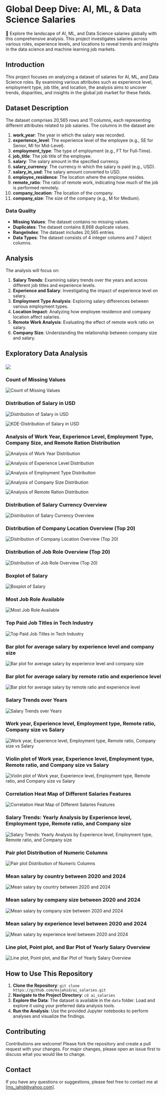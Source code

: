 # Global Deep Dive: AI, ML, & Data Science Salaries

💼 Explore the landscape of AI, ML, and Data Science salaries globally with this comprehensive analysis. This project investigates salaries across various roles, experience levels, and locations to reveal trends and insights in the data science and machine learning job markets.

## Introduction

This project focuses on analyzing a dataset of salaries for AI, ML, and Data Science roles. By examining various attributes such as experience level, employment type, job title, and location, the analysis aims to uncover trends, disparities, and insights in the global job market for these fields.

## Dataset Description

The dataset comprises 20,565 rows and 11 columns, each representing different attributes related to job salaries. The columns in the dataset are:

1. **work_year**: The year in which the salary was recorded.
2. **experience_level**: The experience level of the employee (e.g., SE for Senior, MI for Mid-Level).
3. **employment_type**: The type of employment (e.g., FT for Full-Time).
4. **job_title**: The job title of the employee.
5. **salary**: The salary amount in the specified currency.
6. **salary_currency**: The currency in which the salary is paid (e.g., USD).
7. **salary_in_usd**: The salary amount converted to USD.
8. **employee_residence**: The location where the employee resides.
9. **remote_ratio**: The ratio of remote work, indicating how much of the job is performed remotely.
10. **company_location**: The location of the company.
11. **company_size**: The size of the company (e.g., M for Medium).

### Data Quality

- **Missing Values**: The dataset contains no missing values.
- **Duplicates**: The dataset contains 8,668 duplicate values.
- **RangeIndex**: The dataset includes 20,565 entries.
- **Data Types**: The dataset consists of 4 integer columns and 7 object columns.

## Analysis

The analysis will focus on:

1. **Salary Trends**: Examining salary trends over the years and across different job titles and experience levels.
2. **Experience and Salary**: Investigating the impact of experience level on salary.
3. **Employment Type Analysis**: Exploring salary differences between various employment types.
4. **Location Impact**: Analyzing how employee residence and company location affect salaries.
5. **Remote Work Analysis**: Evaluating the effect of remote work ratio on salary.
6. **Company Size**: Understanding the relationship between company size and salary.

## Exploratory Data Analysis

###

![](ai_salaries_charts)

### Count of Missing Values

![Count of Missing Values](ai_salaries_charts/Count%20of%20Missing%20Values.png)

### Distribution of Salary in USD

![Distribution of Salary in USD](<ai_salaries_charts/Distribution%20of%20Salaries(USD).png>)

![KDE-Distribution of Salary in USD](ai_salaries_charts/KDE-Distribution%20of%20Salary%20in%20USD.png)

### Analysis of Work Year, Experience Level, Employment Type, Company Size, and Remote Ration Distribution

![Analysis of Work Year Distribution](ai_salaries_charts/Analysis%20of%20Work%20Year%20Distribution.png)

![Analysis of Experience Level Distribution](ai_salaries_charts/Analysis%20of%20Experience%20Level%20Distribution.png)

![Analysis of Employment Type Distribution](ai_salaries_charts/Analysis%20of%20Employment%20Type%20Distribution.png)

![Analysis of Company Size Distribution](ai_salaries_charts/Analysis%20of%20Company%20Size%20Distribution.png)

![Analysis of Remote Ration Distribution](ai_salaries_charts/Analysis%20of%20Remote%20Ration%20Distribution.png)

### Distribution of Salary Currency Overview

![Distribution of Salary Currency Overview](ai_salaries_charts/Distribution%20of%20Salary%20Currency%20Overview.png)

### Distribution of Company Location Overview (Top 20)

![Distribution of Company Location Overview (Top 20)](<ai_salaries_charts/Distribution%20of%20Company%20Location%20Overview%20(Top%2020).png>)

### Distribution of Job Role Overview (Top 20)

![Distribution of Job Role Overview (Top 20)](<ai_salaries_charts/Distribution%20of%20Job%20Role%20Overview%20(Top%2020).png>)

### Boxplot of Salary

![Boxplot of Salary](ai_salaries_charts/Boxplot%20of%20Salary.png)

### Most Job Role Available

![Most Job Role Available](ai_salaries_charts/Most%20Job%20Role%20Available.png)

### Top Paid Job Titles in Tech Industry

![Top Paid Job Titles in Tech Industry](ai_salaries_charts/Top%20Paid%20Job%20Titles%20in%20Tech%20Industry.png)

### Bar plot for average salary by experience level and company size

![Bar plot for average salary by experience level and company size](ai_salaries_charts/Bar%20plot%20for%20average%20salary%20by%20experience%20level%20and%20company%20size.png)

### Bar plot for average salary by remote ratio and experience level

![Bar plot for average salary by remote ratio and experience level](ai_salaries_charts/Bar%20plot%20for%20average%20salary%20by%20remote%20ratio%20and%20experience%20level.png)

### Salary Trends over Years

![Salary Trends over Years](ai_salaries_charts/Salary%20Trends%20over%20Years.png)

### Work year, Experience level, Employment type, Remote ratio, Company size vs Salary

![Work year, Experience level, Employment type, Remote ratio, Company size vs Salary](ai_salaries_charts/Work%20year,%20Experience%20level,%20Employment%20type,%20Remote%20ratio,%20Company%20size%20vs%20Salary.png)

### Violin plot of Work year, Experience level, Employment type, Remote ratio, and Company size vs Salary

![Violin plot of Work year, Experience level, Employment type, Remote ratio, and Company size vs Salary](ai_salaries_charts/Violin%20plot%20of%20Work%20year,%20Experience%20level,%20Employment%20type,%20Remote%20ratio,%20and%20Company%20size%20vs%20Salary.png)

### Correlation Heat Map of Different Salaries Features

![Correlation Heat Map of Different Salaries Features](ai_salaries_charts/Correlation%20Heat%20Map%20of%20Different%20Salaries%20Features.png)

### Salary Trends: Yearly Analysis by Experience level, Employment type, Remote ratio, and Company size

![Salary Trends: Yearly Analysis by Experience level, Employment type, Remote ratio, and Company size](ai_salaries_charts/Salary%20Trends:%20Yearly%20Analysis%20by%20Experience%20level,%20Employment%20type,%20Remote%20ratio,%20and%20Company%20size.png)

### Pair plot Distribution of Numeric Columns

![Pair plot Distribution of Numeric Columns](ai_salaries_charts/Pair%20plot%20Distribution%20of%20Numeric%20Columns.png)

### Mean salary by country between 2020 and 2024

![Mean salary by country between 2020 and 2024](ai_salaries_charts/Mean%20salary%20by%20country%20between%202020%20and%202024.png)

### Mean salary by company size between 2020 and 2024

![Mean salary by company size between 2020 and 2024](ai_salaries_charts/Mean%20salary%20by%20company%20size%20between%202020%20and%202024.png)

### Mean salary by experience level between 2020 and 2024

![Mean salary by experience level between 2020 and 2024](ai_salaries_charts/Mean%20salary%20by%20experience%20level%20between%202020%20and%202024.png)

### Line plot, Point plot, and Bar Plot of Yearly Salary Overview

![Line plot, Point plot, and Bar Plot of Yearly Salary Overview](ai_salaries_charts/Line%20plot,%20Point%20plot,%20and%20Bar%20Plot%20of%20Yearly%20Salary%20Overview.png)

## How to Use This Repository

1. **Clone the Repository**: `git clone https://github.com/msjahid/ai_salaries.git`
2. **Navigate to the Project Directory**: `cd ai_salaries`
3. **Explore the Data**: The dataset is available in the `data` folder. Load and explore it using your preferred data analysis tools.
4. **Run the Analysis**: Use the provided Jupyter notebooks to perform analyses and visualize the findings.

## Contributing

Contributions are welcome! Please fork the repository and create a pull request with your changes. For major changes, please open an issue first to discuss what you would like to change.

## Contact

If you have any questions or suggestions, please feel free to contact me at [ms_jahid@yahoo.com].
